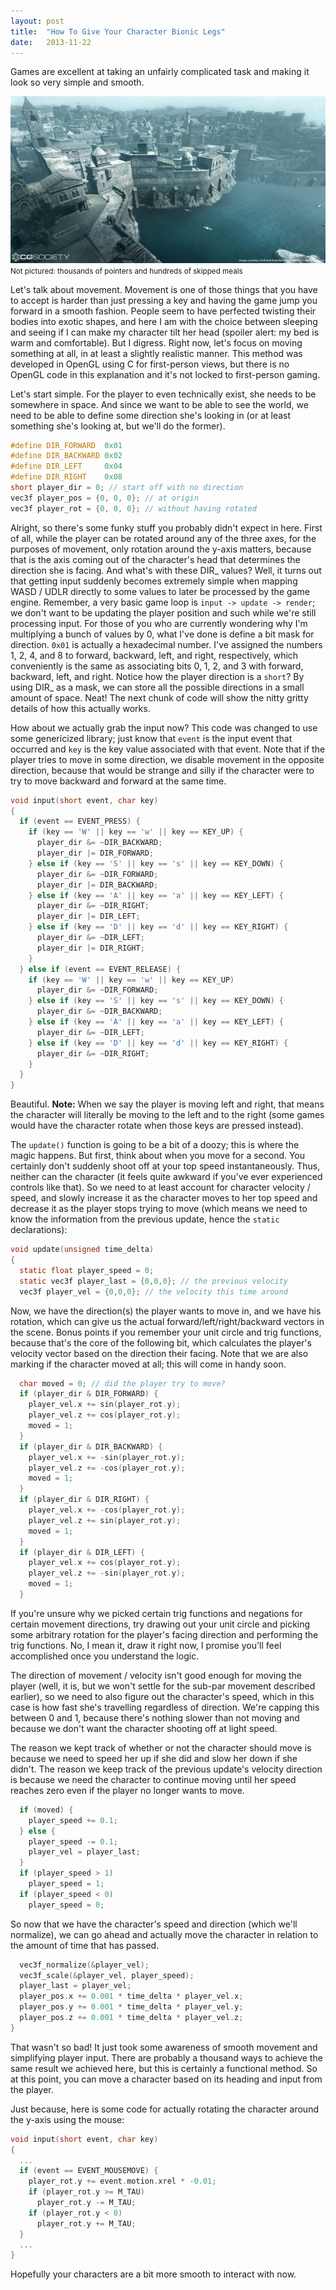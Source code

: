 ```yaml
---
layout: post
title:  "How To Give Your Character Bionic Legs"
date:   2013-11-22
---
```


Games are excellent at taking an unfairly complicated task and making it look so very simple and smooth.

![Screenshot](/imgs/game_scene.jpg)
<small>Not pictured: thousands of pointers and hundreds of skipped meals</small>

Let's talk about movement.  Movement is one of those things that you have to accept is harder than just pressing a key and having the game jump you forward in a smooth fashion.  People seem to have perfected twisting their bodies into exotic shapes, and here I am with the choice between sleeping and seeing if I can make my character tilt her head (spoiler alert: my bed is warm and comfortable).  But I digress.  Right now, let's focus on moving something at all, in at least a slightly realistic manner.  This method was developed in OpenGL using C for first-person views, but there is no OpenGL code in this explanation and it's not locked to first-person gaming.

Let's start simple.  For the player to even technically exist, she needs to be somewhere in space.  And since we want to be able to see the world, we need to be able to define some direction she's looking in (or at least something she's looking at, but we'll do the former).

```c
#define DIR_FORWARD  0x01
#define DIR_BACKWARD 0x02
#define DIR_LEFT     0x04
#define DIR_RIGHT    0x08
short player_dir = 0; // start off with no direction
vec3f player_pos = {0, 0, 0}; // at origin
vec3f player_rot = {0, 0, 0}; // without having rotated
```

Alright, so there's some funky stuff you probably didn't expect in here.  First of all, while the player can be rotated around any of the three axes, for the purposes of movement, only rotation around the y-axis matters, because that is the axis coming out of the character's head that determines the direction she is facing.  And what's with these DIR_ values?  Well, it turns out that getting input suddenly becomes extremely simple when mapping WASD / UDLR directly to some values to later be processed by the game engine.  Remember, a very basic game loop is `input -> update -> render`; we don't want to be updating the player position and such while we're still processing input.  For those of you who are currently wondering why I'm multiplying a bunch of values by 0, what I've done is define a bit mask for direction.  `0x01` is actually a hexadecimal number.  I've assigned the numbers 1, 2, 4, and 8 to forward, backward, left, and right, respectively, which conveniently is the same as associating bits 0, 1, 2, and 3 with forward, backward, left, and right.  Notice how the player direction is a `short`?  By using DIR_ as a mask, we can store all the possible directions in a small amount of space.  Neat!  The next chunk of code will show the nitty gritty details of how this actually works.

How about we actually grab the input now?  This code was changed to use some genericized library; just know that `event` is the input event that occurred and `key` is the key value associated with that event.  Note that if the player tries to move in some direction, we disable movement in the opposite direction, because that would be strange and silly if the character were to try to move backward and forward at the same time.

```c
void input(short event, char key)
{
  if (event == EVENT_PRESS) {
    if (key == 'W' || key == 'w' || key == KEY_UP) {
      player_dir &= ~DIR_BACKWARD;
      player_dir |= DIR_FORWARD;
    } else if (key == 'S' || key == 's' || key == KEY_DOWN) {
      player_dir &= ~DIR_FORWARD;
      player_dir |= DIR_BACKWARD;
    } else if (key == 'A' || key == 'a' || key == KEY_LEFT) {
      player_dir &= ~DIR_RIGHT;
      player_dir |= DIR_LEFT;
    } else if (key == 'D' || key == 'd' || key == KEY_RIGHT) {
      player_dir &= ~DIR_LEFT;
      player_dir |= DIR_RIGHT;
    }
  } else if (event == EVENT_RELEASE) {
    if (key == 'W' || key == 'w' || key == KEY_UP)
      player_dir &= ~DIR_FORWARD;
    } else if (key == 'S' || key == 's' || key == KEY_DOWN) {
      player_dir &= ~DIR_BACKWARD;
    } else if (key == 'A' || key == 'a' || key == KEY_LEFT) {
      player_dir &= ~DIR_LEFT;
    } else if (key == 'D' || key == 'd' || key == KEY_RIGHT) {
      player_dir &= ~DIR_RIGHT;
    }
  }
}
```

Beautiful.  **Note:** When we say the player is moving left and right, that means the character will literally be moving to the left and to the right (some games would have the character rotate when those keys are pressed instead).

The `update()` function is going to be a bit of a doozy; this is where the magic happens.  But first, think about when you move for a second.  You certainly don't suddenly shoot off at your top speed instantaneously.  Thus, neither can the character (it feels quite awkward if you've ever experienced controls like that).  So we need to at least account for character velocity / speed, and slowly increase it as the character moves to her top speed and decrease it as the player stops trying to move (which means we need to know the information from the previous update, hence the `static` declarations):

```c
void update(unsigned time_delta)
{
  static float player_speed = 0;
  static vec3f player_last = {0,0,0}; // the previous velocity
  vec3f player_vel = {0,0,0}; // the velocity this time around
```

Now, we have the direction(s) the player wants to move in, and we have his rotation, which can give us the actual forward/left/right/backward vectors in the scene.  Bonus points if you remember your unit circle and trig functions, because that's the core of the following bit, which calculates the player's velocity vector based on the direction their facing.  Note that we are also marking if the character moved at all; this will come in handy soon.

```c
  char moved = 0; // did the player try to move?
  if (player_dir & DIR_FORWARD) {
    player_vel.x += sin(player_rot.y);
    player_vel.z += cos(player_rot.y);
    moved = 1;
  }
  if (player_dir & DIR_BACKWARD) {
    player_vel.x += -sin(player_rot.y);
    player_vel.z += -cos(player_rot.y);
    moved = 1;
  }
  if (player_dir & DIR_RIGHT) {
    player_vel.x += -cos(player_rot.y);
    player_vel.z += sin(player_rot.y);
    moved = 1;
  }
  if (player_dir & DIR_LEFT) {
    player_vel.x += cos(player_rot.y);
    player_vel.z += -sin(player_rot.y);
    moved = 1;
  }
```

If you're unsure why we picked certain trig functions and negations for certain movement directions, try drawing out your unit circle and picking some arbitrary rotation for the player's facing direction and performing the trig functions.  No, I mean it, draw it right now, I promise you'll feel accomplished once you understand the logic.

The direction of movement / velocity isn't good enough for moving the player (well, it is, but we won't settle for the sub-par movement described earlier), so we need to also figure out the character's speed, which in this case is how fast she's travelling regardless of direction.  We're capping this between 0 and 1, because there's nothing slower than not moving and because we don't want the character shooting off at light speed.

The reason we kept track of whether or not the character should move is because we need to speed her up if she did and slow her down if she didn't.  The reason we keep track of the previous update's velocity direction is because we need the character to continue moving until her speed reaches zero even if the player no longer wants to move.

```c
  if (moved) {
    player_speed += 0.1;
  } else {
    player_speed -= 0.1;
    player_vel = player_last;
  }
  if (player_speed > 1)
    player_speed = 1;
  if (player_speed < 0)
    player_speed = 0;
```

So now that we have the character's speed and direction (which we'll normalize), we can go ahead and actually move the character in relation to the amount of time that has passed.

```c
  vec3f_normalize(&player_vel);
  vec3f_scale(&player_vel, player_speed);
  player_last = player_vel;
  player_pos.x += 0.001 * time_delta * player_vel.x;
  player_pos.y += 0.001 * time_delta * player_vel.y;
  player_pos.z += 0.001 * time_delta * player_vel.z;
}
```

That wasn't so bad!  It just took some awareness of smooth movement and simplifying player input.  There are probably a thousand ways to achieve the same result we achieved here, but this is certainly a functional method.  So at this point, you can move a character based on its heading and input from the player.

Just because, here is some code for actually rotating the character around the y-axis using the mouse:

```c
void input(short event, char key)
{
  ...
  if (event == EVENT_MOUSEMOVE) {
    player_rot.y += event.motion.xrel * -0.01;
    if (player_rot.y >= M_TAU)
      player_rot.y -= M_TAU;
    if (player_rot.y < 0)
      player_rot.y += M_TAU;
  }
  ...
}
```

Hopefully your characters are a bit more smooth to interact with now.
